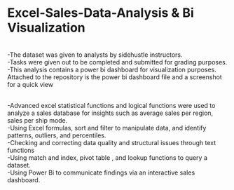 # Excel-Sales-Data-Analysis & Bi Visualization
<br>-The dataset was given to analysts by sidehustle instructors.
<br>-Tasks were given out to be completed and submitted for grading purposes.
<br>-This analysis contains a power bi dashboard for visualization purposes. Attached to the repository is the power bi dashboard file and a screenshot for a quick view

<br>-Advanced excel statistical functions and logical functions were used to analyze a sales database for insights such as average sales per region, sales per ship mode.
<br>-Using Excel formulas, sort and filter to manipulate data, and identify patterns, outliers, and percentiles.
<br>-Checking and correcting data quality and structural issues through text functions
<br>-Using match and index, pivot table , and lookup functions to query a dataset.
<br>-Using Power Bi to communicate findings via an interactive sales dashboard.
